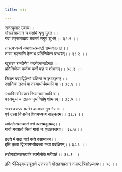 ```yaml
---
title: ०३८

---
```

सनत्कुमार उवाच।।  
गोसहस्रप्रदानं च वदामि श्रृणु सुव्रत।।  
गवां सहस्रमादाय सवत्सं सगुणं शुभम्।। ३८.१ ।।  
  
तास्त्वभ्यर्च्य यथाशास्त्रमष्टौ सम्यक्प्रत्नतः।।  
तासां श्रृङ्गाणि हेम्नाथ प्रतिनिष्केण बन्धयेत्।। ३८.२ ।।  
  
खुरांश्च रजतेनैव बन्दयेत्कण्ठदेसतः।।  
प्रतिनिष्केण कर्तव्यं कर्णे वज्रं च शोभनम्।। ३८.३ ।।  
  
शिवाय दद्याद्विप्रेभ्यो दक्षिणां च पृथक्पृथक्।।  
दशनिष्कं तदर्धं वा तस्यार्धार्धमथापि वा।। ३८.४ ।।  
  
यथाविभवविस्तारं निष्कमात्रमथापि वा।।  
वस्त्रयुग्मं च दातव्यं पृथग्विप्रेषु शोभनम्।। ३८.५ ।।  
  
गावश्चाराध्य यत्नेन दातव्याः सुमनोरमाः।।  
एवं दत्त्वा विधानेन शिवमभ्यर्च्य सङ्करम्।। ३८.६ ।।  
  
जपेदग्रे यथान्यायं गवां स्तवमनुत्तमम्।।  
गावो ममाग्रतो नित्यं गावो नः पृष्ठतस्तथा।। ३८.७ ।।  
  
हृदये मे सदा गावं मध्ये वसाम्यहम्।।  
इति कृत्वा द्विजाग्र्येभ्योदत्त्वा गत्वा प्रदक्षिणम्।। ३८.८ ।।  
  
तद्रोमवर्षसङ्ख्यानि स्वर्गलोके महीयते।। ३८.९ ।।  
  
इति श्रीलिङ्गमहापुराणे उत्तरभागे गोसहस्रप्रदानं नामाष्टत्रिंशोऽध्यायः।। ३८ ।।